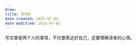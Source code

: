 ```yaml
---
draw:
title: 写作@
date created: 2025-07-02
date modified: 2025-07-02
---
```


写文章是两个人的事情，不仅要表达好自己，还要理解读者的心情。
